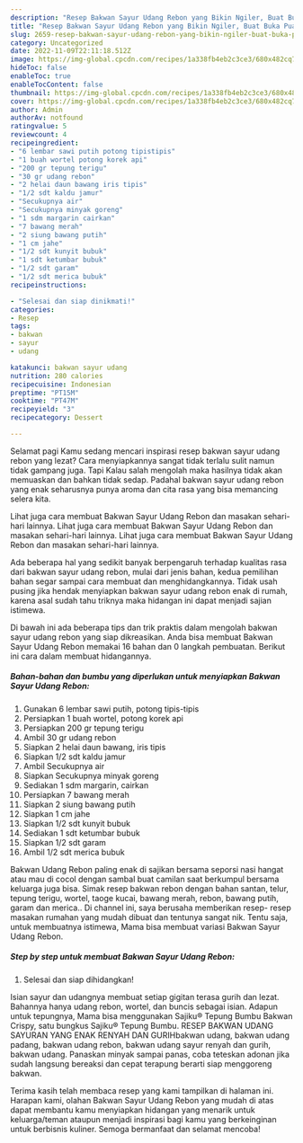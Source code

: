 ```yaml
---
description: "Resep Bakwan Sayur Udang Rebon yang Bikin Ngiler, Buat Buka Puasa Lezat"
title: "Resep Bakwan Sayur Udang Rebon yang Bikin Ngiler, Buat Buka Puasa Lezat"
slug: 2659-resep-bakwan-sayur-udang-rebon-yang-bikin-ngiler-buat-buka-puasa-lezat
category: Uncategorized
date: 2022-11-09T22:11:18.512Z
image: https://img-global.cpcdn.com/recipes/1a338fb4eb2c3ce3/680x482cq70/bakwan-sayur-udang-rebon-foto-resep-utama.jpg
hideToc: false
enableToc: true
enableTocContent: false
thumbnail: https://img-global.cpcdn.com/recipes/1a338fb4eb2c3ce3/680x482cq70/bakwan-sayur-udang-rebon-foto-resep-utama.jpg
cover: https://img-global.cpcdn.com/recipes/1a338fb4eb2c3ce3/680x482cq70/bakwan-sayur-udang-rebon-foto-resep-utama.jpg
author: Admin
authorAv: notfound
ratingvalue: 5
reviewcount: 4
recipeingredient:
- "6 lembar sawi putih potong tipistipis"
- "1 buah wortel potong korek api"
- "200 gr tepung terigu"
- "30 gr udang rebon"
- "2 helai daun bawang iris tipis"
- "1/2 sdt kaldu jamur"
- "Secukupnya air"
- "Secukupnya minyak goreng"
- "1 sdm margarin cairkan"
- "7 bawang merah"
- "2 siung bawang putih"
- "1 cm jahe"
- "1/2 sdt kunyit bubuk"
- "1 sdt ketumbar bubuk"
- "1/2 sdt garam"
- "1/2 sdt merica bubuk"
recipeinstructions:

- "Selesai dan siap dinikmati!"
categories:
- Resep
tags:
- bakwan
- sayur
- udang

katakunci: bakwan sayur udang 
nutrition: 280 calories
recipecuisine: Indonesian
preptime: "PT15M"
cooktime: "PT47M"
recipeyield: "3"
recipecategory: Dessert

---
```



Selamat pagi Kamu sedang mencari inspirasi resep bakwan sayur udang rebon yang lezat? Cara menyiapkannya sangat tidak terlalu sulit namun tidak gampang juga. Tapi Kalau salah mengolah maka hasilnya tidak akan memuaskan dan bahkan tidak sedap. Padahal bakwan sayur udang rebon yang enak seharusnya punya aroma dan cita rasa yang bisa memancing selera kita.


Lihat juga cara membuat Bakwan Sayur Udang Rebon dan masakan sehari-hari lainnya. Lihat juga cara membuat Bakwan Sayur Udang Rebon dan masakan sehari-hari lainnya. Lihat juga cara membuat Bakwan Sayur Udang Rebon dan masakan sehari-hari lainnya.

Ada beberapa hal yang sedikit banyak berpengaruh terhadap kualitas rasa dari bakwan sayur udang rebon, mulai dari jenis bahan, kedua pemilihan bahan segar sampai cara membuat dan menghidangkannya. Tidak usah pusing jika hendak menyiapkan bakwan sayur udang rebon enak di rumah, karena asal sudah tahu triknya maka hidangan ini dapat menjadi sajian istimewa.


Di bawah ini ada beberapa tips dan trik praktis dalam mengolah bakwan sayur udang rebon yang siap dikreasikan. Anda bisa membuat Bakwan Sayur Udang Rebon memakai 16 bahan dan 0 langkah pembuatan. Berikut ini cara dalam membuat hidangannya.

<!--inarticleads1-->

##### Bahan-bahan dan bumbu yang diperlukan untuk menyiapkan Bakwan Sayur Udang Rebon:

1. Gunakan 6 lembar sawi putih, potong tipis-tipis
1. Persiapkan 1 buah wortel, potong korek api
1. Persiapkan 200 gr tepung terigu
1. Ambil 30 gr udang rebon
1. Siapkan 2 helai daun bawang, iris tipis
1. Siapkan 1/2 sdt kaldu jamur
1. Ambil Secukupnya air
1. Siapkan Secukupnya minyak goreng
1. Sediakan 1 sdm margarin, cairkan
1. Persiapkan 7 bawang merah
1. Siapkan 2 siung bawang putih
1. Siapkan 1 cm jahe
1. Siapkan 1/2 sdt kunyit bubuk
1. Sediakan 1 sdt ketumbar bubuk
1. Siapkan 1/2 sdt garam
1. Ambil 1/2 sdt merica bubuk


Bakwan Udang Rebon paling enak di sajikan bersama seporsi nasi hangat atau mau di cocol dengan sambal buat camilan saat berkumpul bersama keluarga juga bisa. Simak resep bakwan rebon dengan bahan santan, telur, tepung terigu, wortel, taoge kucai, bawang merah, rebon, bawang putih, garam dan merica.. Di channel ini, saya berusaha memberikan resep- resep masakan rumahan yang mudah dibuat dan tentunya sangat nik. Tentu saja, untuk membuatnya istimewa, Mama bisa membuat variasi Bakwan Sayur Udang Rebon. 

<!--inarticleads2-->

##### Step by step untuk membuat Bakwan Sayur Udang Rebon:


1. Selesai dan siap dihidangkan!

Isian sayur dan udangnya membuat setiap gigitan terasa gurih dan lezat. Bahannya hanya udang rebon, wortel, dan buncis sebagai isian. Adapun untuk tepungnya, Mama bisa menggunakan Sajiku® Tepung Bumbu Bakwan Crispy, satu bungkus Sajiku® Tepung Bumbu. RESEP BAKWAN UDANG SAYURAN YANG ENAK RENYAH DAN GURIHbakwan udang, bakwan udang padang, bakwan udang rebon, bakwan udang sayur renyah dan gurih, bakwan udang. Panaskan minyak sampai panas, coba teteskan adonan jika sudah langsung bereaksi dan cepat terapung berarti siap menggoreng bakwan. 

Terima kasih telah membaca resep yang kami tampilkan di halaman ini. Harapan kami, olahan Bakwan Sayur Udang Rebon yang mudah di atas dapat membantu kamu menyiapkan hidangan yang menarik untuk keluarga/teman ataupun menjadi inspirasi bagi kamu yang berkeinginan untuk berbisnis kuliner. Semoga bermanfaat dan selamat mencoba!
